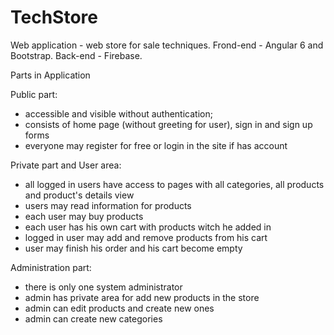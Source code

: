# TechStore
Web application - web store for sale techniques.
Frond-end - Angular 6 and Bootstrap.
Back-end - Firebase.

Parts in Application

Public part:
- accessible and visible without authentication;
- consists of home page (without greeting for user), sign in and sign up forms
- everyone may register for free or login in the site if has account 

Private part and User area:
- all logged in users have access to pages with all categories, all products and product's details view
- users may read information for products
- each user may buy products
- each user has his own cart with products witch he added in
- logged in user may add and remove products from his cart
- user may finish his order and his cart become empty

Administration part:
- there is only one system administrator
- admin has private area for add new products in the store
- admin can edit products and create new ones
- admin can create new categories

